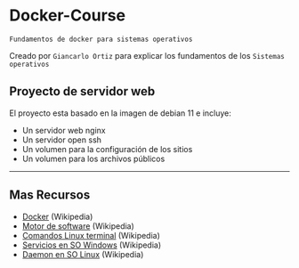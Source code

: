 # Docker-Course
<p><code>Fundamentos de docker para sistemas operativos</code></p>
<p>Creado por <code>Giancarlo Ortiz</code> para explicar los fundamentos de los <code>Sistemas operativos</code></p>

## Proyecto de servidor web
El proyecto esta basado en la imagen de debian 11 e incluye:

* Un servidor web nginx 
* Un servidor open ssh
* Un volumen para la configuración de los sitios
* Un volumen para los archivos públicos


---
## Mas Recursos
- [Docker](https://es.wikipedia.org/wiki/Docker_(software)) (Wikipedia)
- [Motor de software](https://en.wikipedia.org/wiki/Software_engine) (Wikipedia)
- [Comandos Linux terminal](https://es.wikipedia.org/wiki/Comandos_Bash) (Wikipedia)
- [Servicios en SO Windows](https://es.wikipedia.org/wiki/Servicio_de_Windows) (Wikipedia)
- [Daemon en SO Linux](https://es.wikipedia.org/wiki/Daemon_(inform%C3%A1tica)/) (Wikipedia)

